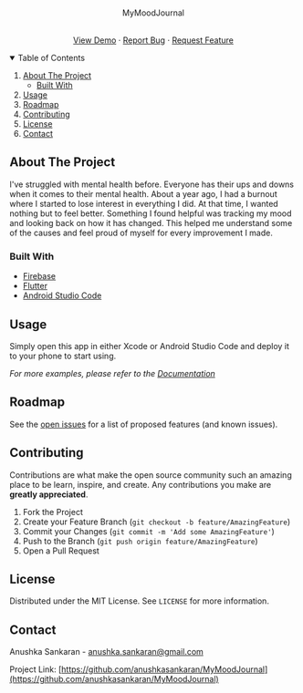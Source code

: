 <!--
*** Thanks for checking out the Best-README-Template. If you have a suggestion
*** that would make this better, please fork the repo and create a pull request
*** or simply open an issue with the tag "enhancement".
*** Thanks again! Now go create something AMAZING! :D
-->



<!-- PROJECT SHIELDS -->
<!--
*** I'm using markdown "reference style" links for readability.
*** Reference links are enclosed in brackets [ ] instead of parentheses ( ).
*** See the bottom of this document for the declaration of the reference variables
*** for contributors-url, forks-url, etc. This is an optional, concise syntax you may use.
*** https://www.markdownguide.org/basic-syntax/#reference-style-links
-->



<!-- PROJECT LOGO -->
<br />
<p

  <h3 align="center">MyMoodJournal</h3>

  <p align="center">
    <br />
    <a href="https://youtu.be/rMb5yz45dzY">View Demo</a>
    ·
    <a href="https://github.com/anushkasankaran/MyMoodJournal/issues">Report Bug</a>
    ·
    <a href="https://github.com/anushkasankaran/MyMoodJournal/issues">Request Feature</a>
  </p>
</p>



<!-- TABLE OF CONTENTS -->
<details open="open">
  <summary>Table of Contents</summary>
  <ol>
    <li>
      <a href="#about-the-project">About The Project</a>
      <ul>
        <li><a href="#built-with">Built With</a></li>
      </ul>
    </li>
    <li><a href="#usage">Usage</a></li>
    <li><a href="#roadmap">Roadmap</a></li>
    <li><a href="#contributing">Contributing</a></li>
    <li><a href="#license">License</a></li>
    <li><a href="#contact">Contact</a></li>
  </ol>
</details>



<!-- ABOUT THE PROJECT -->
## About The Project

I've struggled with mental health before. Everyone has their ups and downs when it comes to their mental health. About a year ago, I had a burnout where I started to lose interest in everything I did. At that time, I wanted nothing but to feel better. Something I found helpful was tracking my mood and looking back on how it has changed. This helped me understand some of the causes and feel proud of myself for every improvement I made.

### Built With

* [Firebase](https://firebase.google.com)
* [Flutter](https://api.flutter.dev/flutter/material/material-library.html)
* [Android Studio Code](https://developer.android.com/studio)



<!-- USAGE EXAMPLES -->
## Usage

Simply open this app in either Xcode or Android Studio Code and deploy it to your phone to start using.

_For more examples, please refer to the [Documentation](https://example.com)_



<!-- ROADMAP -->
## Roadmap

See the [open issues](https://github.com/anushkasankaran/MyMoodJournal/issues) for a list of proposed features (and known issues).



<!-- CONTRIBUTING -->
## Contributing

Contributions are what make the open source community such an amazing place to be learn, inspire, and create. Any contributions you make are **greatly appreciated**.

1. Fork the Project
2. Create your Feature Branch (`git checkout -b feature/AmazingFeature`)
3. Commit your Changes (`git commit -m 'Add some AmazingFeature'`)
4. Push to the Branch (`git push origin feature/AmazingFeature`)
5. Open a Pull Request



<!-- LICENSE -->
## License

Distributed under the MIT License. See `LICENSE` for more information.



<!-- CONTACT -->
## Contact

Anushka Sankaran - anushka.sankaran@gmail.com

Project Link: [https://github.com/anushkasankaran/MyMoodJournal](https://github.com/anushkasankaran/MyMoodJournal)
